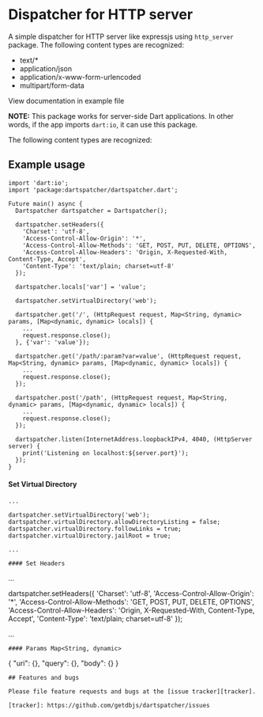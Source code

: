 # Dispatcher for HTTP server

A simple dispatcher for HTTP server like expressjs using `http_server` package.
The following content types are recognized:

- text/*
- application/json
- application/x-www-form-urlencoded
- multipart/form-data

View documentation in example file

**NOTE:** This package works for server-side Dart applications.
In other words, if the app imports `dart:io`, it can use this
package.

The following content types are recognized:

## Example usage

```
import 'dart:io';
import 'package:dartspatcher/dartspatcher.dart';

Future main() async {
  Dartspatcher dartspatcher = Dartspatcher();

  dartspatcher.setHeaders({
    'Charset': 'utf-8',
    'Access-Control-Allow-Origin': '*',
    'Access-Control-Allow-Methods': 'GET, POST, PUT, DELETE, OPTIONS',
    'Access-Control-Allow-Headers': 'Origin, X-Requested-With, Content-Type, Accept',
    'Content-Type': 'text/plain; charset=utf-8'
  });

  dartspatcher.locals['var'] = 'value';

  dartspatcher.setVirtualDirectory('web');

  dartspatcher.get('/', (HttpRequest request, Map<String, dynamic> params, [Map<dynamic, dynamic> locals]) {
    ...
    request.response.close();
  }, {'var': 'value'});

  dartspatcher.get('/path/:param?var=value', (HttpRequest request, Map<String, dynamic> params, [Map<dynamic, dynamic> locals]) {
    ...
    request.response.close();
  });

  dartspatcher.post('/path', (HttpRequest request, Map<String, dynamic> params, [Map<dynamic, dynamic> locals]) {
    ...
    request.response.close();
  });

  dartspatcher.listen(InternetAddress.loopbackIPv4, 4040, (HttpServer server) {
    print('Listening on localhost:${server.port}');
  });
}
```

#### Set Virtual Directory
```
...

dartspatcher.setVirtualDirectory('web');
dartspatcher.virtualDirectory.allowDirectoryListing = false;
dartspatcher.virtualDirectory.followLinks = true;
dartspatcher.virtualDirectory.jailRoot = true;

...

#### Set Headers
```
...

dartspatcher.setHeaders({
  'Charset': 'utf-8',
  'Access-Control-Allow-Origin': '*',
  'Access-Control-Allow-Methods': 'GET, POST, PUT, DELETE, OPTIONS',
  'Access-Control-Allow-Headers': 'Origin, X-Requested-With, Content-Type, Accept',
  'Content-Type': 'text/plain; charset=utf-8'
});

...
```
#### Params Map<String, dynamic>
```
{
  "uri": {},
  "query": {},
  "body": {}
}
```
## Features and bugs

Please file feature requests and bugs at the [issue tracker][tracker].

[tracker]: https://github.com/getdbjs/dartspatcher/issues
